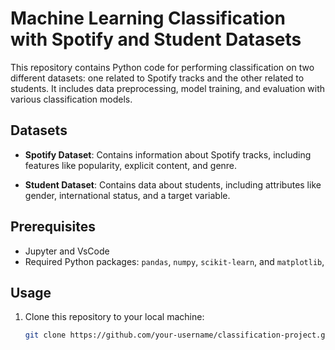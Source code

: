 # Machine Learning Classification with Spotify and Student Datasets

This repository contains Python code for performing classification on two different datasets: one related to Spotify tracks and the other related to students. It includes data preprocessing, model training, and evaluation with various classification models.

## Datasets

- **Spotify Dataset**: Contains information about Spotify tracks, including features like popularity, explicit content, and genre.

- **Student Dataset**: Contains data about students, including attributes like gender, international status, and a target variable.

## Prerequisites

- Jupyter and VsCode
- Required Python packages: `pandas`, `numpy`, `scikit-learn`, and `matplotlib`,

## Usage

1. Clone this repository to your local machine:

   ```bash
   git clone https://github.com/your-username/classification-project.git
